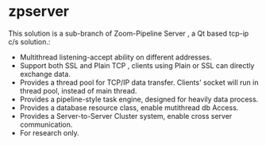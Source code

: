 zpserver
========
This solution is a sub-branch of Zoom-Pipeline Server , a Qt based tcp-ip c/s solution.:
  * Multithread listening-accept ability on different addresses.
  * Support both SSL and Plain TCP , clients using Plain or SSL can directly exchange data.
  * Provides a thread pool for TCP/IP data transfer. Clients' socket will run in thread pool, instead of main thread.
  * Provides a pipeline-style task engine, designed for heavily data process.
  * Provides a database resource class, enable mutithread db Access.
  * Provides a Server-to-Server Cluster system, enable cross server communication.
  * For research only.
